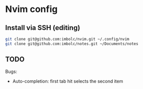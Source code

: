 # Nvim config

## Install via SSH (editing)

```sh
git clone git@github.com:imbolc/nvim.git ~/.config/nvim
git clone git@github.com:imbolc/notes.git ~/Documents/notes
```

## TODO

Bugs:

- Auto-completion: first tab hit selects the second item
